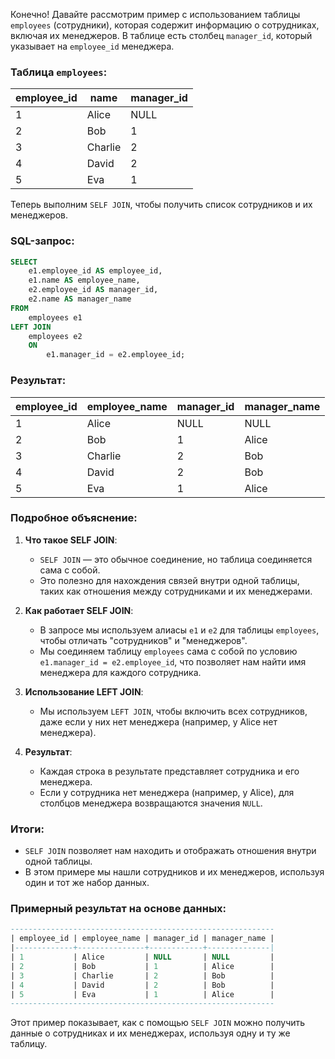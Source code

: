 Конечно! Давайте рассмотрим пример с использованием таблицы `employees` (сотрудники), которая содержит информацию о сотрудниках, включая их менеджеров. В таблице есть столбец `manager_id`, который указывает на `employee_id` менеджера. 

### Таблица `employees`:
| employee_id | name     | manager_id |
|-------------|----------|------------|
| 1           | Alice    | NULL       |
| 2           | Bob      | 1          |
| 3           | Charlie  | 2          |
| 4           | David    | 2          |
| 5           | Eva      | 1          |

Теперь выполним `SELF JOIN`, чтобы получить список сотрудников и их менеджеров.

### SQL-запрос:
```sql
SELECT 
	e1.employee_id AS employee_id, 
	e1.name AS employee_name, 
    e2.employee_id AS manager_id, 
    e2.name AS manager_name
FROM 
	employees e1
LEFT JOIN 
	employees e2
	ON 
		e1.manager_id = e2.employee_id;
```

### Результат:
| employee_id | employee_name | manager_id | manager_name |
|-------------|---------------|------------|--------------|
| 1           | Alice         | NULL       | NULL         |
| 2           | Bob           | 1          | Alice        |
| 3           | Charlie       | 2          | Bob          |
| 4           | David         | 2          | Bob          |
| 5           | Eva           | 1          | Alice        |

### Подробное объяснение:
1. **Что такое SELF JOIN**:
   - `SELF JOIN` — это обычное соединение, но таблица соединяется сама с собой.
   - Это полезно для нахождения связей внутри одной таблицы, таких как отношения между сотрудниками и их менеджерами.

2. **Как работает SELF JOIN**:
   - В запросе мы используем алиасы `e1` и `e2` для таблицы `employees`, чтобы отличать "сотрудников" и "менеджеров".
   - Мы соединяем таблицу `employees` сама с собой по условию `e1.manager_id = e2.employee_id`, что позволяет нам найти имя менеджера для каждого сотрудника.

3. **Использование LEFT JOIN**:
   - Мы используем `LEFT JOIN`, чтобы включить всех сотрудников, даже если у них нет менеджера (например, у Alice нет менеджера).

4. **Результат**:
   - Каждая строка в результате представляет сотрудника и его менеджера.
   - Если у сотрудника нет менеджера (например, у Alice), для столбцов менеджера возвращаются значения `NULL`.

### Итоги:
- `SELF JOIN` позволяет нам находить и отображать отношения внутри одной таблицы.
- В этом примере мы нашли сотрудников и их менеджеров, используя один и тот же набор данных.

### Примерный результат на основе данных:
```sql
-----------------------------------------------------------
| employee_id | employee_name | manager_id | manager_name |
|-------------+---------------+------------+--------------|
| 1           | Alice         | NULL       | NULL         |
| 2           | Bob           | 1          | Alice        |
| 3           | Charlie       | 2          | Bob          |
| 4           | David         | 2          | Bob          |
| 5           | Eva           | 1          | Alice        |
-----------------------------------------------------------
```

Этот пример показывает, как с помощью `SELF JOIN` можно получить данные о сотрудниках и их менеджерах, используя одну и ту же таблицу.